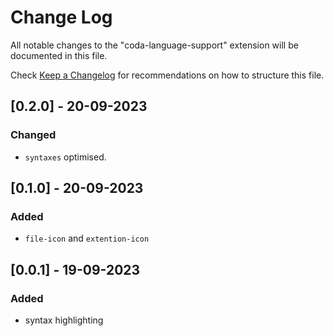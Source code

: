 # Change Log

All notable changes to the "coda-language-support" extension will be documented in this file.

Check [Keep a Changelog](http://keepachangelog.com/) for recommendations on how to structure this file.

## [0.2.0] - 20-09-2023
### Changed
- `syntaxes` optimised.
## [0.1.0] - 20-09-2023
### Added 
- `file-icon` and `extention-icon` 

## [0.0.1] - 19-09-2023
### Added
- syntax highlighting 
